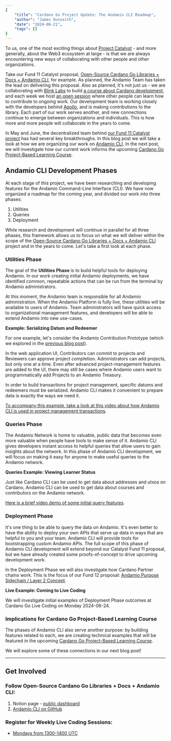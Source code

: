 ```yaml
---
{
    "title": "Cardano Go Project Update: The Andamio CLI Roadmap",
    "author": "James Dunseith",
    "date": "2024-06-21",
    "tags": []
}
---
```


To us, one of the most exciting things about [Project Catalyst](https://projectcatalyst.io/) - and more generally, about the Web3 ecosystem at large - is that we are always encountering new ways of collaborating with other people and other organizations.

Take our Fund 11 Catalyst proposal, [Open-Source Cardano Go Libraries + Docs + Andamio CLI](https://milestones.projectcatalyst.io/projects/1100216), for example. As planned, the Andamio Team has taken the lead on delivering this proposal. Also as planned, it's not just us - we are collaborating with [Blink Labs](https://blinklabs.io/) to build [a course about Cardano development](), and each week we host [an open session](https://www.andamio.io/calendar) where other people can learn how to contribute to ongoing work. Our development team is working closely with the developers behind [Apollo](https://github.com/Salvionied/apollo), and is making contributions to the library. Each part of our work serves another, and new connections continue to emerge between organizations and individuals. This is how more and more people will collaborate in the years to come.

In May and June, the decentralized team behind [our Fund 11 Catalyst project](https://milestones.projectcatalyst.io/projects/1100216) has had several key breakthroughs. In this blog post we will take a look at how we are organizing our work on [Andamio CLI](https://github.com/Andamio-Platform/andamio-cli). In the next post, we will investigate how our current work informs the upcoming [Cardano Go Project-Based Learning Course](https://www.andamio.io/course/gpbl2024).

## Andamio CLI Development Phases
At each stage of this project, we have been researching and developing features for the Andamio Command-Line Interface (CLI). We have now organized a roadmap for the coming year, and divided our work into three phases:
1. Utilities
2. Queries
3. Deployment

While research and development will continue in parallel for all three phases, this framework allows us to focus on what we will deliver within the scope of the [Open-Source Cardano Go Libraries + Docs + Andamio CLI](https://milestones.projectcatalyst.io/projects/1100216) project and in the years to come. Let's take a first look at each phase.

### Utilities Phase
The goal of the **Utilities Phase** is to build helpful tools for deploying Andamio. In our work creating initial Andamio deployments, we have identified common, repeatable actions that can be run from the terminal by Andamio administrators.

At this moment, the Andamio team is responsible for all Andamio administration. When the Andamio Platform is fully live, these utilities will be available to users of Andamio. Team administrators will have quick access to organizational management features, and developers will be able to extend Andamio into new use-cases.

**Example: Serializing Datum and Redeemer**

For one example, let's consider the Andamio Contribution Prototype (which we explored in the [previous blog post](/013)).

In the web application UI, Contributors can commit to projects and Reviewers can approve project completion. Administrators can add projects, but only one at a time. Even after advanced project-management features are added to the UI, there may still be cases where Andamio users want to programmatically add Projects to an Andamio Treasury.

In order to build transactions for project management, specific datums and redeemers must be serialized. Andamio CLI makes it convenient to prepare data is exactly the ways we need it.

[To accompany this example, take a look at this video about how Andamio CLI is used in project management transactions]().

### Queries Phase
The Andamio Network is home to valuable, public data that becomes even more valuable when people have tools to make sense of it. Andamio CLI gives developers instant access to helpful queries that allow users to gain insights about the network. In this phase of Andamio CLI development, we will focus on making it easy for anyone to make useful queries to the Andamio network.

**Queries Example: Viewing Learner Status**

Just like Cardano CLI can be used to get data about addresses and utxos on Cardano, Andamio CLI can be used to get data about courses and contributors on the Andamio network.

[Here is a brief video demo of some initial query features]().

### Deployment Phase
It's one thing to be able to query the data on Andamio. It's even better to have the ability to deploy your own APIs that serve up data in ways that are helpful to you and your team. Andamio CLI will provide tools for bootstrapping custom Andamio APIs. The full scope of this phase of Andamio CLI development will extend beyond our Catalyst Fund 11 proposal, but we have already created some proofs-of-concept to drive upcoming development work.

In the Deployment Phase we will also investigate how Cardano Partner chains work. This is the focus of our Fund 12 proposal: [Andamio Purpose Sidechain / Layer 2 Concept](https://cardano.ideascale.com/c/idea/122585).

**Live Example: Coming to Live Coding**

We will investigate initial examples of Deployment Phase outcomes at Cardano Go Live Coding on Monday 2024-06-24.

### Implications for Cardano Go Project-Based Learning Course

The phases of Andamio CLI also serve another purpose: by building features related to each, we are creating technical examples that will be featured in the upcoming [Cardano Go Project-Based Learning Course](https://www.andamio.io/course/gpbl2024).

We will explore some of these connections in our next blog post!

---

## Get Involved

### Follow Open-Source Cardano Go Libraries + Docs + Andamio CLI:

1. Notion page - [public dashboard](https://andamio.notion.site/Open-Source-Cardano-Go-Libraries-Docs-Andamio-CLI-5266383e226246edb37d4c859d2a0a31?pvs=4)
2. [Andamio CLI on GitHub](https://github.com/Andamio-Platform/andamio-cli)

### Register for Weekly Live Coding Sessions:
- [Mondays from 1300-1400 UTC](https://us06web.zoom.us/meeting/register/tZwtcemrqTwoG9fYL2pYvrCwQG9u2tJNmqa6#/registration)